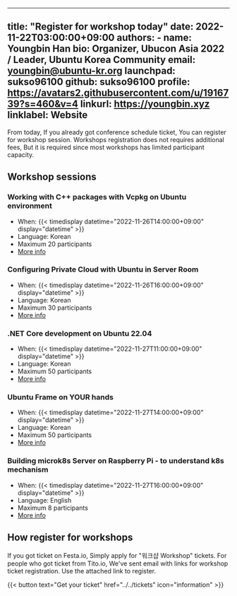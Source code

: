 
---
title: "Register for workshop today"
date: 2022-11-22T03:00:00+09:00
authors:
    - name: Youngbin Han
      bio: Organizer, Ubucon Asia 2022 / Leader, Ubuntu Korea Community 
      email: youngbin@ubuntu-kr.org
      launchpad: sukso96100
      github: sukso96100
      profile: https://avatars2.githubusercontent.com/u/1916739?s=460&v=4
      linkurl: https://youngbin.xyz
      linklabel: Website
---

From today, If you already got conference schedule ticket, You can register for workshop session.
Workshops registration does not requires additional fees, But it is required since most workshops has limited participant capacity.

## Workshop sessions

### Working with C++ packages with Vcpkg on Ubuntu environment
- When: {{< timedisplay datetime="2022-11-26T14:00:00+09:00" display="datetime" >}}
- Language: Korean
- Maximum 20 participants
- [More info](../../sessions/support-package-as-vcpkg-in-linux/)

### Configuring Private Cloud with Ubuntu in Server Room
- When: {{< timedisplay datetime="2022-11-26T16:00:00+09:00" display="datetime" >}}
- Language: Korean
- Maximum 30 participants
- [More info](../../sessions/configure-private-cloud-with-ubuntu/)

### .NET Core development on Ubuntu 22.04
- When: {{< timedisplay datetime="2022-11-27T11:00:00+09:00" display="datetime" >}}
- Language: Korean
- Maximum 50 participants
- [More info](../../sessions/net-core-development-in-ubuntu/)

### Ubuntu Frame on YOUR hands
- When: {{< timedisplay datetime="2022-11-27T14:00:00+09:00" display="datetime" >}}
- Language: Korean
- Maximum 50 participants
- [More info](../../sessions/ubuntu_frame_on_your_hands/)

### Building microk8s Server on Raspberry Pi - to understand k8s mechanism
- When: {{< timedisplay datetime="2022-11-27T16:00:00+09:00" display="datetime" >}}
- Language: English
- Maximum 8 participants
- [More info](../../sessions/building-microk8s-server-on-raspberry-pi-to-understand-k8s-mechanism/)

## How register for workshops

If you got ticket on Festa.io, Simply apply for "워크샵 Workshop" tickets.
For people who got ticket from Tito.io, We've sent email with links for workshop ticket registration. Use the attached link to register.

{{< button text="Get your ticket" href="../../tickets" icon="information" >}}